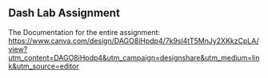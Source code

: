 ## Dash Lab Assignment

The Documentation for the entire assignment: https://www.canva.com/design/DAGO8iHpdp4/7k9sl4tT5MnJy2XKkzCpLA/view?utm_content=DAGO8iHpdp4&utm_campaign=designshare&utm_medium=link&utm_source=editor


